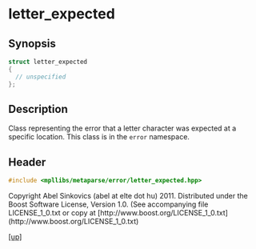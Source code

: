 # letter_expected

## Synopsis

```cpp
struct letter_expected
{
  // unspecified
};
```

## Description

Class representing the error that a letter character was expected at a specific
location. This class is in the `error` namespace.

## Header

```cpp
#include <mpllibs/metaparse/error/letter_expected.hpp>
```

<p class="copyright">
Copyright Abel Sinkovics (abel at elte dot hu) 2011.
Distributed under the Boost Software License, Version 1.0.
(See accompanying file LICENSE_1_0.txt or copy at
[http://www.boost.org/LICENSE_1_0.txt](http://www.boost.org/LICENSE_1_0.txt)
</p>

[[up]](reference.html)



